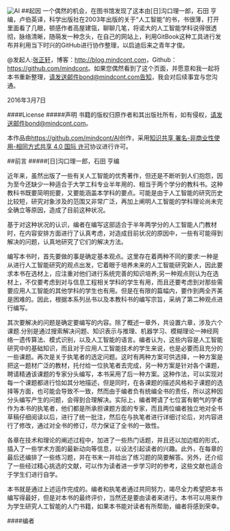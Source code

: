    ![AI](ai-cover.jpg)
##起因
一个偶然的机会，在图书馆发现了这本由[日]沟口理一郎，石田 亨 编，卢伯英译，科学出版社在2003年出版的关于“人工智能”的书，书很薄，打开里面看了几眼，顿感作者高屋建瓴，聊聊几笔，将诺大的人工智能学科说得很透彻，脉络清晰，随萌发一种念头，在自己的网站上，利用GitBook这种工具进行发布并利用当下时兴的GitHub进行协作整理，以启迪后来之青年才俊。

@发起人:[张正轩](<https://github.com/mindcont/AI>)，博客：<http://blog.mindcont.com>，Github：<https://github.com/mindcont>。如果您偶然看到了这个页面，并愿意和我一起将本书重新整理，请发送邮件bond@mindcont.com告知，我会对后续事宜与您沟通。

2016年3月7日

####License
#####声明
书籍的版权归原作者和其出版社所有，如有侵权，请发送邮件bond@mindcont.com。

本作品由<https://github.com/mindcont/AI>创作，采用[知识共享 署名-非商业性使用-相同方式共享 4.0 国际 许可](http://creativecommons.org/licenses/by-nc-sa/4.0/)协议进行许可。

##前言
#####[日]沟口理一郎，石田 亨编

近年来，虽然出版了一些有关人工智能的优秀著作，但还是不断听到人们抱怨，因为至今还缺少一种适合于大学工科专业半年用的、相当于两个学分的教科书。这种教科书既要简明扼要，又要能涵盖本学科的要点。可能是由于人工智能的研究历史比较短，研究对象涉及的范围又非常广泛，再加上阐明人工智能的学科理论尚未完全确立等原因，造成了目前这种状况。  

基于对这种状况的认识，编者在编写这部适合于半年两学分的人工智能人门教材时，在内容安排方面进行了认真考虑，对造成目前状况的原因中，一些有可能得到解决的问题，认真地研究了它们的解决方法。

编写本书时，首先要做的事是确定基本观点。这里存在着两种不同的要求:一种是从进行人工智能研究的观点出发，它着眼于培养未来的人工智能研究新人，因此要求本书在选材上，应注重对他们进行系统完善的知识培养;另一种观点则认为在选材上，不仅要考虑到对与信息工程相关学科的学生有用，而且还要考虑到对那些需要应用人工智能的其他学科的学生也有用。但是在有限的篇幅内，要作到两全齐美是困难的。因此，根据本系列丛书以及本教科书的编写宗旨，采纳了第二种观点进行编写。  

其次要解决的问题是确定要编写的内容。除了概述一章外，共设置六章，涉及六个课题.分别是通过搜索解决问题、知识表示与推理、机器学习、模糊理论一神经网络一遗传算法、模式识别，以及人工智能的语言。编者认为，这些内容是人工智能研究中的基础知识，而且对于应用人工智能技术的学生来说，也是必要而且充分的一些课题。再次是关于执笔者的选定问题。这时有两种方案可供选择，一种方案是把这一题材广泛的教材，托付给一位执笔者去完成，另一种方案是针对各个课题，聘请精通该课题的专家分头编写，本书采用了后一种方案。这种作法，可以实现对每一个课题都进行恰如其分地描述，但是同时，在各课题的描述风格和子课题的选择等方面，也可能会导致不一致，然而由于编者负有统编全书的责任，所以这种因分头编写产生的问题，会得到合理解决。实际上，编者聘请了七位富有朝气的学者作为本书的执笔者，他们都是所承担课题方面的专家，而且两位编者独立地对全书草稿仔细阅读以后，进行了统一批注，然后在与执笔者进行详细讨论后，对内容进行了修改，通过对全书的修订，尽力保证了全书的一致性。

各章在技术和理论的阐述过程中，加进了一些热门话题，并且还以加边框的形式，插入了一些学术方面的最新动向等信息，以设法引起读者的兴趣。此外，在每章的最后还编排了一些练习题，并在书末一并给出了练习题的简要解答。另外，还介绍了一些经过精心挑选的文献，可以作为读者进一步学习时的参考，这些文献也适合于学生们进行自学。

本书就是通过上述运作完成的。编者和执笔者通过共同努力，竭尽全力希望把本书编写得最好，但是对本书的最终评价，当然还是要由读者来进行。本书可以用来作为学生研究人工智能的人门书籍，如果本书能对读者有所帮助，编者将感到荣幸。

####编者
